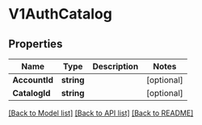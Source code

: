 # V1AuthCatalog

## Properties

Name | Type | Description | Notes
------------ | ------------- | ------------- | -------------
**AccountId** | **string** |  | [optional] 
**CatalogId** | **string** |  | [optional] 

[[Back to Model list]](../README.md#documentation-for-models) [[Back to API list]](../README.md#documentation-for-api-endpoints) [[Back to README]](../README.md)


